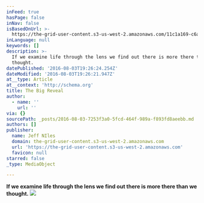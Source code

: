 ```yaml
---
inFeed: true
hasPage: false
inNav: false
isBasedOnUrl: >-
  https://the-grid-user-content.s3-us-west-2.amazonaws.com/11c1a169-c6a8-4f7d-b095-2e73ac9d47a6.jpg
inLanguage: null
keywords: []
description: >-
  If we examine life through the lens we find out there is more there than we
  thought. 
datePublished: '2016-08-03T19:26:24.254Z'
dateModified: '2016-08-03T19:26:21.947Z'
at__type: Article
at__context: 'http://schema.org'
title: The Big Reveal
author:
  - name: ''
    url: ''
via: {}
sourcePath: _posts/2016-08-03-7253f3a0-5fcd-464f-989a-f893fd8aeebb.md
authors: []
publisher:
  name: Jeff NIles
  domain: the-grid-user-content.s3-us-west-2.amazonaws.com
  url: 'https://the-grid-user-content.s3-us-west-2.amazonaws.com'
  favicon: null
starred: false
_type: MediaObject

---
```

**If we examine life through the lens we find out there is more there than we thought.**
![](https://the-grid-user-content.s3-us-west-2.amazonaws.com/11c1a169-c6a8-4f7d-b095-2e73ac9d47a6.jpg)